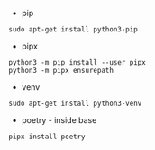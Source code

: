 * pip 

```
sudo apt-get install python3-pip
```

* pipx

```
python3 -m pip install --user pipx
python3 -m pipx ensurepath
```


* venv

```
sudo apt-get install python3-venv
```

* poetry - inside base

```
pipx install poetry
```
